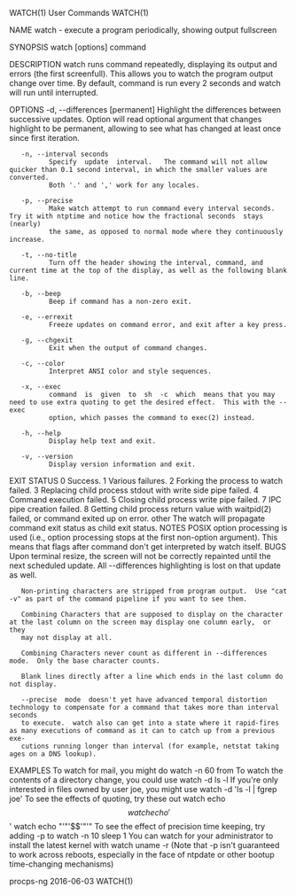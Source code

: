 WATCH(1)                                                           User Commands                                                          WATCH(1)

NAME
       watch - execute a program periodically, showing output fullscreen

SYNOPSIS
       watch [options] command

DESCRIPTION
       watch runs command repeatedly, displaying its output and errors (the first screenfull).  This allows you to watch the program output change
       over time.  By default, command is run every 2 seconds and watch will run until interrupted.

OPTIONS
       -d, --differences [permanent]
              Highlight the differences between successive updates.  Option will read optional argument that changes highlight  to  be  permanent,
              allowing to see what has changed at least once since first iteration.

       -n, --interval seconds
              Specify  update  interval.   The command will not allow quicker than 0.1 second interval, in which the smaller values are converted.
              Both '.' and ',' work for any locales.

       -p, --precise
              Make watch attempt to run command every interval seconds. Try it with ntptime and notice how the fractional seconds  stays  (nearly)
              the same, as opposed to normal mode where they continuously increase.

       -t, --no-title
              Turn off the header showing the interval, command, and current time at the top of the display, as well as the following blank line.

       -b, --beep
              Beep if command has a non-zero exit.

       -e, --errexit
              Freeze updates on command error, and exit after a key press.

       -g, --chgexit
              Exit when the output of command changes.

       -c, --color
              Interpret ANSI color and style sequences.

       -x, --exec
              command  is  given  to  sh  -c  which  means that you may need to use extra quoting to get the desired effect.  This with the --exec
              option, which passes the command to exec(2) instead.

       -h, --help
              Display help text and exit.

       -v, --version
              Display version information and exit.

EXIT STATUS
              0      Success.
              1      Various failures.
              2      Forking the process to watch failed.
              3      Replacing child process stdout with write side pipe failed.
              4      Command execution failed.
              5      Closing child process write pipe failed.
              7      IPC pipe creation failed.
              8      Getting child process return value with waitpid(2) failed, or command exited up on error.
              other  The watch will propagate command exit status as child exit status.
NOTES
       POSIX option processing is used (i.e., option processing stops at the first non-option argument).  This  means  that  flags  after  command
       don't get interpreted by watch itself.
BUGS
       Upon  terminal  resize, the screen will not be correctly repainted until the next scheduled update.  All --differences highlighting is lost
       on that update as well.

       Non-printing characters are stripped from program output.  Use "cat -v" as part of the command pipeline if you want to see them.

       Combining Characters that are supposed to display on the character at the last column on the screen may display one column early,  or  they
       may not display at all.

       Combining Characters never count as different in --differences mode.  Only the base character counts.

       Blank lines directly after a line which ends in the last column do not display.

       --precise  mode  doesn't yet have advanced temporal distortion technology to compensate for a command that takes more than interval seconds
       to execute.  watch also can get into a state where it rapid-fires as many executions of command as it can to catch up from a previous  exe‐
       cutions running longer than interval (for example, netstat taking ages on a DNS lookup).
EXAMPLES
       To watch for mail, you might do
              watch -n 60 from
       To watch the contents of a directory change, you could use
              watch -d ls -l
       If you're only interested in files owned by user joe, you might use
              watch -d 'ls -l | fgrep joe'
       To see the effects of quoting, try these out
              watch echo $$
              watch echo '$$'
              watch echo "'"'$$'"'"
       To see the effect of precision time keeping, try adding -p to
              watch -n 10 sleep 1
       You can watch for your administrator to install the latest kernel with
              watch uname -r
       (Note that -p isn't guaranteed to work across reboots, especially in the face of ntpdate or other bootup time-changing mechanisms)

procps-ng                                                           2016-06-03                                                            WATCH(1)
